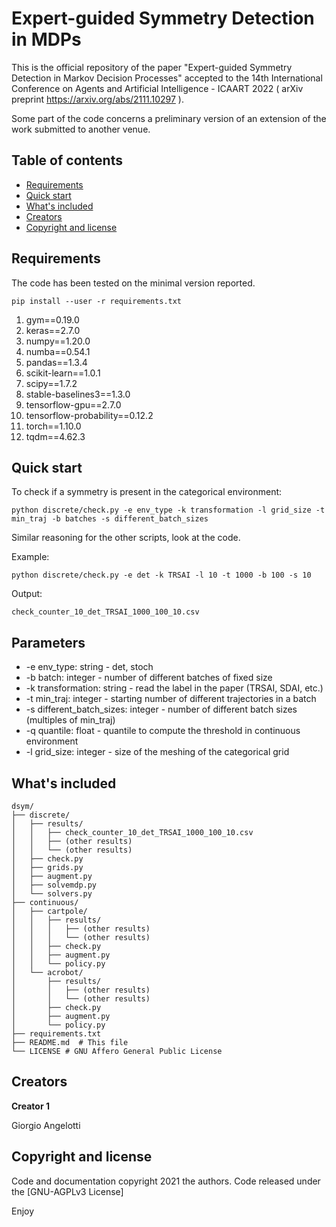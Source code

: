 # Expert-guided Symmetry Detection in MDPs

This is the official repository of the paper "Expert-guided Symmetry Detection in Markov Decision Processes" accepted to the 14th International Conference on Agents and Artificial Intelligence - ICAART 2022 ( arXiv preprint https://arxiv.org/abs/2111.10297 ).

Some part of the code concerns a preliminary version of an extension of the work submitted to another venue.

## Table of contents

- [Requirements](#requirements)
- [Quick start](#quick-start)
- [What's included](#whats-included)
- [Creators](#creators)
- [Copyright and license](#copyright-and-license)


## Requirements
The code has been tested on the minimal version reported.

```shell script
pip install --user -r requirements.txt
```

1. gym==0.19.0
2. keras==2.7.0
3. numpy==1.20.0
4. numba==0.54.1
5. pandas==1.3.4
6. scikit-learn==1.0.1
7. scipy==1.7.2
8. stable-baselines3==1.3.0
9. tensorflow-gpu==2.7.0
10. tensorflow-probability==0.12.2
11. torch==1.10.0
12. tqdm==4.62.3



## Quick start
To check if a symmetry is present in the categorical environment:
```shell script
python discrete/check.py -e env_type -k transformation -l grid_size -t min_traj -b batches -s different_batch_sizes 
```

Similar reasoning for the other scripts, look at the code.

Example:
```shell script
python discrete/check.py -e det -k TRSAI -l 10 -t 1000 -b 100 -s 10
```
Output:
```shell script
check_counter_10_det_TRSAI_1000_100_10.csv
```

## Parameters
- -e env_type: string - det, stoch
- -b batch: integer - number of different batches of fixed size
- -k transformation: string - read the label in the paper (TRSAI, SDAI, etc.)
- -t min_traj: integer - starting number of different trajectories in a batch
- -s different_batch_sizes: integer - number of different batch sizes (multiples of min_traj)
- -q quantile: float - quantile to compute the threshold in continuous environment
- -l grid_size: integer - size of the meshing of the categorical grid

## What's included

```text
dsym/
├── discrete/
│   ├── results/
│   │   ├── check_counter_10_det_TRSAI_1000_100_10.csv
│   │   ├── (other results)
│   │   └── (other results)
│   ├── check.py
│   ├── grids.py
│   ├── augment.py
│   ├── solvemdp.py
│   └── solvers.py
├── continuous/
│   ├── cartpole/
│   │   ├── results/
│   │   │   ├── (other results)
│   │   │   └── (other results)
│   │   ├── check.py
│   │   ├── augment.py
│   │   └── policy.py
│   └── acrobot/
│       ├── results/
│       │   ├── (other results)
│       │   └── (other results)
│       ├── check.py
│       ├── augment.py
│       └── policy.py
├── requirements.txt
├── README.md  # This file
└── LICENSE # GNU Affero General Public License

```

## Creators

**Creator 1**

Giorgio Angelotti

## Copyright and license

Code and documentation copyright 2021 the authors. Code released under the [GNU-AGPLv3 License]

Enjoy